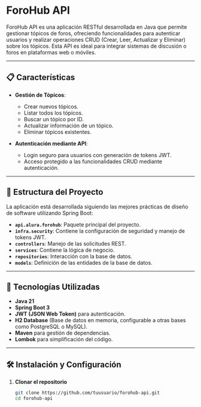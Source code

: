 # ForoHub API

ForoHub API es una aplicación RESTful desarrollada en Java que permite gestionar tópicos de foros, ofreciendo funcionalidades para autenticar usuarios y realizar operaciones CRUD (Crear, Leer, Actualizar y Eliminar) sobre los tópicos. Esta API es ideal para integrar sistemas de discusión o foros en plataformas web o móviles.

---

## 📋 Características

- **Gestión de Tópicos**: 
  - Crear nuevos tópicos.
  - Listar todos los tópicos.
  - Buscar un tópico por ID.
  - Actualizar información de un tópico.
  - Eliminar tópicos existentes.

- **Autenticación mediante API**: 
  - Login seguro para usuarios con generación de tokens JWT.
  - Acceso protegido a las funcionalidades CRUD mediante autenticación.

---

## 📂 Estructura del Proyecto

La aplicación está desarrollada siguiendo las mejores prácticas de diseño de software utilizando Spring Boot:

- **`api.alura.forohub`**: Paquete principal del proyecto.
- **`infra.security`**: Contiene la configuración de seguridad y manejo de tokens JWT.
- **`controllers`**: Manejo de las solicitudes REST.
- **`services`**: Contiene la lógica de negocio.
- **`repositories`**: Interacción con la base de datos.
- **`models`**: Definición de las entidades de la base de datos.

---

## 🚀 Tecnologías Utilizadas

- **Java 21**
- **Spring Boot 3**
- **JWT (JSON Web Token)** para autenticación.
- **H2 Database** (Base de datos en memoria, configurable a otras bases como PostgreSQL o MySQL).
- **Maven** para gestión de dependencias.
- **Lombok** para simplificación del código.

---

## 🛠️ Instalación y Configuración

1. **Clonar el repositorio**
   ```bash
   git clone https://github.com/tuusuario/forohub-api.git
   cd forohub-api
